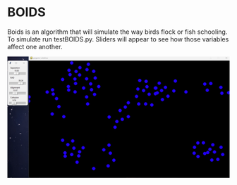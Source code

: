 # BOIDS

Boids is an algorithm that will simulate the way birds flock or fish schooling. To simulate run testBOIDS.py. Sliders will appear to see how those variables affect one another. 

![Untitled](BOIDImage/Sim.png)
